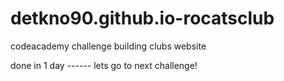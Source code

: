 # detkno90.github.io-rocatsclub
codeacademy challenge building clubs website 


done in 1 day ------ lets go to next challenge!
